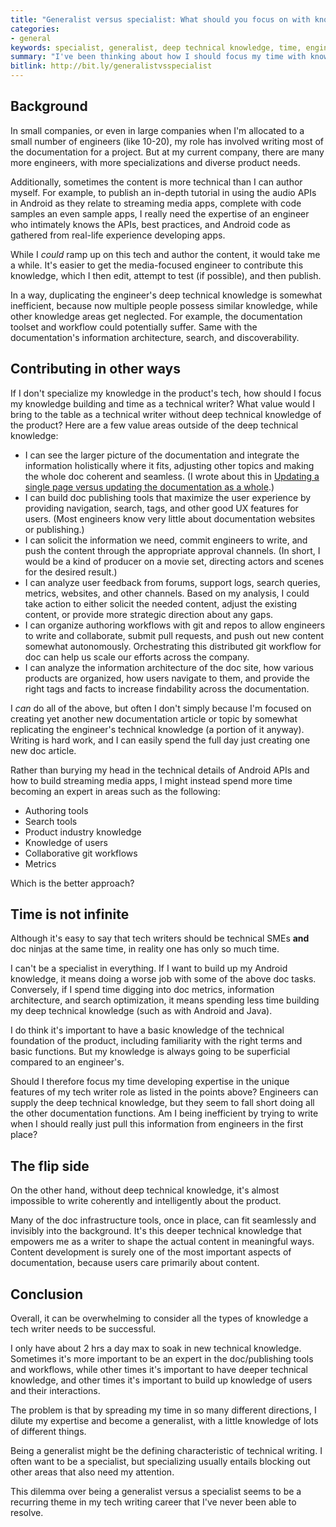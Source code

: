 ```yaml
---
title: "Generalist versus specialist: What should you focus on with knowledge building in your tech writing role?"
categories:
- general
keywords: specialist, generalist, deep technical knowledge, time, engineers, technical writing roles, content curator, publisher
summary: "I've been thinking about how I should focus my time with knowledge building in my tech writing career, especially given my context in a large organization. Lately, rather than primarily writing content, I've been playing more of a content curator / tools developer / publisher role. I'm okay with this. But sometimes I feel like I have to choose between acquiring deep technical knowledge versus acquiring deep tech doc tools/publishing knowledge."
bitlink: http://bit.ly/generalistvsspecialist
---
```


## Background

In small companies, or even in large companies when I'm allocated to a small number of engineers (like 10-20), my role has involved writing most of the documentation for a project. But at my current company, there are many more engineers, with more specializations and diverse product needs.

Additionally, sometimes the content is more technical than I can author myself. For example, to publish an in-depth tutorial in using the audio APIs in Android as they relate to streaming media apps, complete with code samples an even sample apps, I really need the expertise of an engineer who intimately knows the APIs, best practices, and Android code as gathered from real-life experience developing apps.

While I *could* ramp up on this tech and author the content, it would take me a while. It's easier to get the media-focused engineer to contribute this knowledge, which I then edit, attempt to test (if possible), and then publish.

In a way, duplicating the engineer's deep technical knowledge is somewhat inefficient, because now multiple people possess similar knowledge, while other knowledge areas get neglected. For example, the documentation toolset and workflow could potentially suffer. Same with the documentation's information architecture, search, and discoverability.

## Contributing in other ways

If I don't specialize my knowledge in the product's tech, how should I focus my knowledge building and time as a technical writer? What value would I bring to the table as a technical writer without deep technical knowledge of the product? Here are a few value areas outside of the deep technical knowledge:

* I can see the larger picture of the documentation and integrate the information holistically where it fits, adjusting other topics and making the whole doc coherent and seamless. (I wrote about this in [Updating a single page versus updating the documentation as a whole](http://idratherbewriting.com/2016/12/14/higher-level-technical-writing/).)
* I can build doc publishing tools that maximize the user experience by providing navigation, search, tags, and other good UX features for users. (Most engineers know very little about documentation websites or publishing.)
* I can solicit the information we need, commit engineers to write, and push the content through the appropriate approval channels. (In short, I would be a kind of producer on a movie set, directing actors and scenes for the desired result.)
* I can analyze user feedback from forums, support logs, search queries, metrics, websites, and other channels. Based on my analysis, I could take action to either solicit the needed content, adjust the existing content, or provide more strategic direction about any gaps.
* I can organize authoring workflows with git and repos to allow engineers to write and collaborate, submit pull requests, and push out new content somewhat autonomously. Orchestrating this distributed git workflow for doc can help us scale our efforts across the company.
* I can analyze the information architecture of the doc site, how various products are organized, how users navigate to them, and provide the right tags and facts to increase findability across the documentation.

I *can* do all of the above, but often I don't simply because I'm focused on creating yet another new documentation article or topic by somewhat replicating the engineer's technical knowledge (a portion of it anyway). Writing is hard work, and I can easily spend the full day just creating one new doc article.

Rather than burying my head in the technical details of Android APIs and how to build streaming media apps, I might instead spend more time becoming an expert in areas such as the following:

* Authoring tools
* Search tools
* Product industry knowledge
* Knowledge of users
* Collaborative git workflows
* Metrics

Which is the better approach?

## Time is not infinite

Although it's easy to say that tech writers should be technical SMEs **and** doc ninjas at the same time, in reality one has only so much time.

I can't be a specialist in everything. If I want to build up my Android knowledge, it means doing a worse job with some of the above doc tasks. Conversely, if I spend time digging into doc metrics, information architecture, and search optimization, it means spending less time building my deep technical knowledge (such as with Android and Java).

I do think it's important to have a basic knowledge of the technical foundation of the product, including familiarity with the right terms and basic functions. But my knowledge is always going to be superficial compared to an engineer's.

Should I therefore focus my time developing expertise in the unique features of my tech writer role as listed in the points above? Engineers can supply the deep technical knowledge, but they seem to fall short doing all the other documentation functions. Am I being inefficient by trying to write when I should really just pull this information from engineers in the first place?

## The flip side

On the other hand, without deep technical knowledge, it's almost impossible to write coherently and intelligently about the product.

Many of the doc infrastructure tools, once in place, can fit seamlessly and invisibly into the background. It's this deeper technical knowledge that empowers me as a writer to shape the actual content in meaningful ways. Content development is surely one of the most important aspects of documentation, because users care primarily about content.

## Conclusion

Overall, it can be overwhelming to consider all the types of knowledge a tech writer needs to be successful.

I only have about 2 hrs a day max to soak in new technical knowledge. Sometimes it's more important to be an expert in the doc/publishing tools and workflows, while other times it's important to have deeper technical knowledge, and other times it's important to build up knowledge of users and their interactions.

The problem is that by spreading my time in so many different directions, I dilute my expertise and become a generalist, with a little knowledge of lots of different things.

Being a generalist might be the defining characteristic of technical writing. I often want to be a specialist, but specializing usually entails blocking out other areas that also need my attention.

This dilemma over being a generalist versus a specialist seems to be a recurring theme in my tech writing career that I've never been able to resolve.
